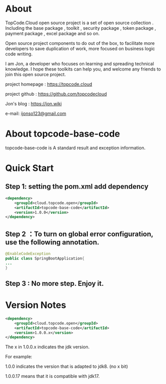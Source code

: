 # About
TopCode.Cloud open source project is a set of open source collection . Including the base package , toolkit , security package , token package , payment package , excel package and so on.

Open source project components to do out of the box, to facilitate more developers to save duplication of work, more focused on business logic code writing.

I am Jon, a developer who focuses on learning and spreading technical knowledge. I hope these toolkits can help you, and welcome any friends to join this open source project.

project homepage : https://topcode.cloud

project github : https://github.com/topcodecloud

Jon's blog : https://jon.wiki

e-mail: ijonso123@gmail.com

# About topcode-base-code
topcode-base-code is A standard result and exception information.

# Quick Start
## Step 1: setting the pom.xml add dependency
``` xml
<dependency>
    <groupId>cloud.topcode.open</groupId>
    <artifactId>topcode-base-code</artifactId>
    <version>1.0.0</version>
</dependency>
```
## Step 2 ：To turn on global error configuration, use the following annotation.
``` java
@EnableCodeException
public class SpringBootApplication{
...
}
```
## Step 3 : No more step. Enjoy it.

# Version Notes
```xml
<dependency>
    <groupId>cloud.topcode.open</groupId>
    <artifactId>topcode-base-code</artifactId>
    <version>1.0.0.x</version>
</dependency>
```

The x in 1.0.0.x indicates the jdk version. 

For example: 

1.0.0 indicates the version that is adapted to jdk8. (no x bit) 

1.0.0.17 means that it is compatible with jdk17.